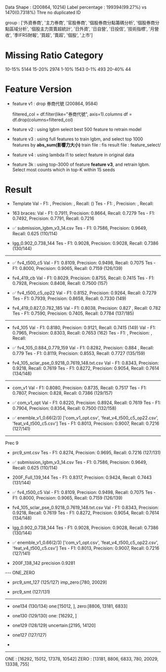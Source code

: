 Data Shape : (200864, 10214)
Label percentage : 199394(99.27%) vs 1470(0.7318%)
Thre no duplicated ID

group : ['外資券商', '主力券商', '官股券商', '個股券商分點籌碼分析', '個股券商分點區域分析', '個股主力買賣超統計', '日外資', '日自營', '日投信', '技術指標', '月營收', '季IFRS財報', '買超', '賣超', '個股', '上市']

# Missing Ratio Category
10-15%    5144
15-20%    2974
1-10%     1543
0-1%       493
20-40%      44

# Feature Version
* feature v1 : drop 券商代號 (200864, 9584)

    filtered_col = df.filter(like="券商代號", axis=1).columns
    df = df.drop(columns=filtered_col)

* feature v2 : using lgbm select best 500 feature to retrain model

* feature v3 : using full features to train lgbm, and select top 1000 features by **abs_sum(影響力大小)**
train file : fis    result file : feature_select/

* feature v4 : using lambda l1 to select feature in original data

* feature 3k : using top-3000 of feature **feature v3**, and retrain lgbm. Select most counts which in top-K within 15 seeds




# Result

* Template
Val - F1: , Precision: , Recall:  ()
Tes - F1: , Precision: , Recall: 

*  163 braces:
Val - F1: 0.7911, Precision: 0.8664, Recall: 0.7279
Tes - F1: 0.7492, Precision: 0.7791, Recall: 0.7216

* ✅ submission_lgbm_v3_14.csv
Tes - F1: 0.7586, Precision: 0.9649, Recall: 0.625 (110/114)

* lgg_0.902_0.738_144
Tes - F1: 0.9028, Precision: 0.9028, Recall: 0.7386 (130/144)

---
* ✅ fv4_t500_c5
Val - F1: 0.8109, Precision: 0.9498, Recall: 0.7075 
Tes - F1: 0.8000, Precision: 0.9065, Recall: 0.7159 (126/139)

* fv4_419_cb 
Val - F1: 0.8029, Precision: 0.8755, Recall: 0.7415 
Tes - F1: 0.7928, Precision: 0.8408, Recall: 0.7500 (157)

* ✅ fv4_t500_c5_op22 
Val - F1: 0.8152, Precision: 0.9264, Recall: 0.7279
Tes - F1: 0.7939, Precision: 0.8658, Recall: 0.7330 (149)

* fv4_419_0.827_0.782_185
Val - F1: 0.8038, Precision: 0.827 , Recall: 0.782
Tes - F1: 0.7590, Precision: 0.7405, Recall: 0.7784 (137/185)


---
* fv4_105
Val - F1: 0.8180, Precision: 0.9121, Recall: 0.7415 (149)
Val - F1: 0.7965, Precision: 0.8303, Recall: 0.7653 (162)
Tes - F1: , Precision: , Recall: 

* ✅ fv4_105_0.884_0.779_159
Val - F1: 0.8282, Precision: 0.884 , Recall: 0.779
Tes - F1: 0.8119, Precision: 0.8553, Recall: 0.7727 (135/159)

* fv4_105_sclar_pse_0.9218_0.7619_148.txt.csv
Val - F1: 0.8343, Precision: 0.9218, Recall: 0.7619
Tes - F1: 0.8272, Precision: 0.9054, Recall: 0.7614 (134/148)


---
* com_v1
Val - F1: 0.8080, Precision: 0.8735, Recall: 0.7517
Tes - F1: 0.7807, Precision: 0.828, Recall: 0.7386 (129/157)

* ✅ com_v1_opt
Val - F1: 0.8220, Precision: 0.8924, Recall: 0.7619
Tes - F1: 0.7904, Precision: 0.8354, Recall: 0.7500 (132/158)




* ✅ enemble_v1_0.66(2/3)
['com_v1_opt.csv', 'feat_v4_t500_c5_op22.csv', 'feat_v4_t500_c5.csv']
Tes - F1: 0.8013, Precision: 0.9007, Recall: 0.7216 (127/141)
---------------
Prec 9

*  prc9_smt.csv
Tes - F1: 0.8274, Precision: 0.9695, Recall: 0.7216 (127/131)

* ✅ submission_lgbm_v3_14.csv
Tes - F1: 0.7586, Precision: 0.9649, Recall: 0.625 (110/114)

* 200F_Full_139_144
Tes - F1: 0.8317, Precision: 0.9424, Recall: 0.7443 (131/144)

* ✅ fv4_t500_c5
Val - F1: 0.8109, Precision: 0.9498, Recall: 0.7075 
Tes - F1: 0.8000, Precision: 0.9065, Recall: 0.7159 (126/139)

* fv4_105_sclar_pse_0.9218_0.7619_148.txt.csv
Val - F1: 0.8343, Precision: 0.9218, Recall: 0.7619
Tes - F1: 0.8272, Precision: 0.9054, Recall: 0.7614 (134/148)

* lgg_0.902_0.738_144
Tes - F1: 0.9028, Precision: 0.9028, Recall: 0.7386 (130/144)

* ✅ enemble_v1_0.66(2/3)
['com_v1_opt.csv', 'feat_v4_t500_c5_op22.csv', 'feat_v4_t500_c5.csv']
Tes - F1: 0.8013, Precision: 0.9007, Recall: 0.7216 (127/141)


* 200F_138_142
precision 0.9281




--- ONE_ZERO
* prc9_smt_127 (125/127) imp_zero:[780, 20029]

* prc9_smt (127/131)

---
* one134 (130/134)  one:[15012, ], zero:[8806, 13181, 6833]

* one130 (129/130) one: [16292, ]

* one129 (128/129) uncertain:[2195, 14120]

* one127 (127/127)

* 




--- 
ONE  : [16292, 15012, 17378, 10542]
ZERO : [13181, 8806, 6833, 780, 20029, 13338, 755]